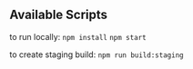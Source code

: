 
## Available Scripts

to run locally: `npm install` `npm start`

to create staging build: `npm run build:staging`
